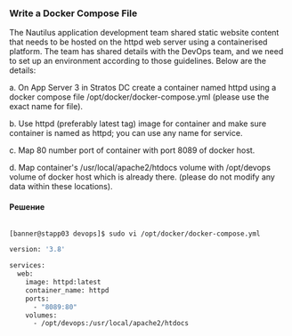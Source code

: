 ###  Write a Docker Compose File
The Nautilus application development team shared static website content that needs to be hosted on the httpd web server using a containerised platform. The team has shared details with the DevOps team, and we need to set up an environment according to those guidelines. Below are the details:


a. On App Server 3 in Stratos DC create a container named httpd using a docker compose file /opt/docker/docker-compose.yml (please use the exact name for file).

b. Use httpd (preferably latest tag) image for container and make sure container is named as httpd; you can use any name for service.

c. Map 80 number port of container with port 8089 of docker host.

d. Map container's /usr/local/apache2/htdocs volume with /opt/devops volume of docker host which is already there. (please do not modify any data within these locations).


#### Решение

```bash

[banner@stapp03 devops]$ sudo vi /opt/docker/docker-compose.yml

version: '3.8'

services:
  web:
    image: httpd:latest
    container_name: httpd
    ports:
      - "8089:80"
    volumes:
      - /opt/devops:/usr/local/apache2/htdocs
```
